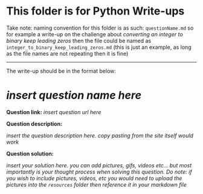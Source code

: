 # This folder is for Python Write-ups

Take note: naming convention for this folder is as such: `questionName.md` so for example a write-up on the challenge about _converting an integer to binary keep leading zeros_  then the file could be named as `integer_to_binary_keep_leading_zeros.md` (this is just an example, as long as the file names are not repeating then it is fine)

---

The write-up should be in the format below:

# _insert question name here_

**Question link:** _insert question url here_

**Question description:**

_insert the question description here. copy pasting from the site itself would work_

**Question solution:**

_insert your solution here. you can add pictures, gifs, videos etc... but most importantly is your thought process when solving this question. Do note: if you wish to include pictures, videos, etc you would need to upload the pictures into the `resources` folder then reference it in your markdown file_
